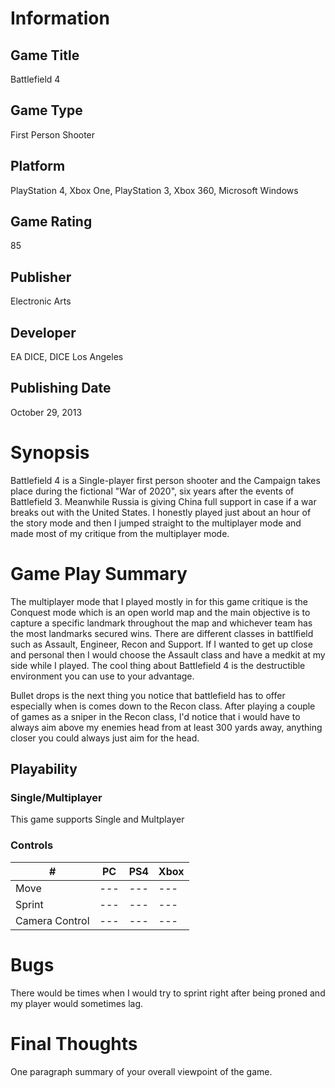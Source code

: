 # Information
## Game Title
Battlefield 4
## Game Type
First Person Shooter
## Platform
PlayStation 4, Xbox One, PlayStation 3, Xbox 360, Microsoft Windows
## Game Rating
85 
## Publisher
Electronic Arts
## Developer
EA DICE, DICE Los Angeles
## Publishing Date
October 29, 2013
# Synopsis
Battlefield 4 is a Single-player first person shooter and the Campaign takes place during the 
fictional "War of 2020", six years after the events of Battlefield 3. Meanwhile Russia is giving China 
full support in case if a war breaks out with the United States. I honestly played just about an hour 
of the story mode and then I jumped straight to the multiplayer mode and made most of my critique from 
the multiplayer mode.

# Game Play Summary
The multiplayer mode that I played mostly in for this game critique is the Conquest mode which is an open 
world map and the main objective is to capture a specific landmark throughout the map and whichever team 
has the most landmarks secured wins. There are different classes in battlfield such as Assault, Engineer,
Recon and Support. If I wanted to get up close and personal then I would choose the Assault class and have
a medkit at my side while I played. The cool thing about Battlefield 4 is the destructible environment you 
can use to your advantage. 

Bullet drops is the next thing you notice that battlefield has to offer especially when is comes down to the 
Recon class. After playing a couple of games as a sniper in the Recon class, I'd notice that i would have to 
always aim above my enemies head from at least 300 yards away, anything closer you could always just aim for 
the head.

## Playability
### Single/Multiplayer
This game supports Single and Multplayer 

### Controls
| # | PC | PS4 | Xbox |
| --- | --- | --- | --- | 
| Move | --- | --- | --- |
| Sprint | --- | --- | --- |
| Camera Control | --- | --- | --- |
# Bugs
There would be times when I would try to sprint right after being proned and my player would sometimes lag. 
# Final Thoughts
One paragraph summary of your overall viewpoint of the game.

